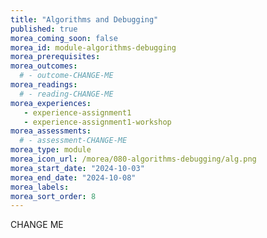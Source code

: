 ```yaml
---
title: "Algorithms and Debugging"
published: true
morea_coming_soon: false
morea_id: module-algorithms-debugging
morea_prerequisites:
morea_outcomes:
  # - outcome-CHANGE-ME
morea_readings:
  # - reading-CHANGE-ME
morea_experiences:
   - experience-assignment1
   - experience-assignment1-workshop
morea_assessments:
  # - assessment-CHANGE-ME
morea_type: module
morea_icon_url: /morea/080-algorithms-debugging/alg.png
morea_start_date: "2024-10-03"
morea_end_date: "2024-10-08"
morea_labels:
morea_sort_order: 8
---
```


CHANGE ME
